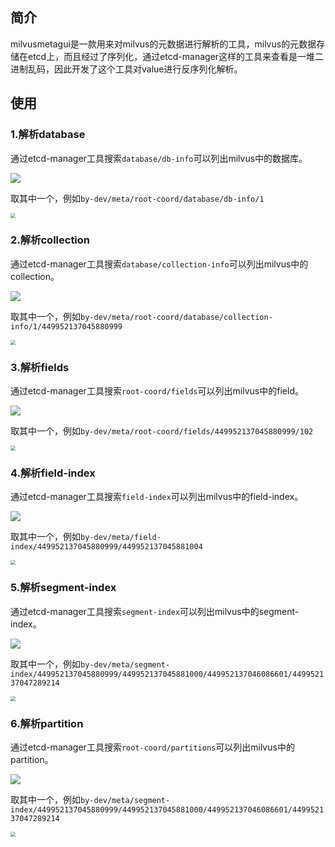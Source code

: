 ## 简介

milvusmetagui是一款用来对milvus的元数据进行解析的工具，milvus的元数据存储在etcd上，而且经过了序列化，通过etcd-manager这样的工具来查看是一堆二进制乱码，因此开发了这个工具对value进行反序列化解析。



## 使用

### 1.解析database

通过etcd-manager工具搜索`database/db-info`可以列出milvus中的数据库。

![](pic\db01.png)

取其中一个，例如`by-dev/meta/root-coord/database/db-info/1`

<img src="pic\db02.png" style="zoom:50%;" />

### 2.解析collection

通过etcd-manager工具搜索`database/collection-info`可以列出milvus中的collection。

![](pic\col01.png)

取其中一个，例如`by-dev/meta/root-coord/database/collection-info/1/449952137045880999`

<img src="pic\col02.png" style="zoom:50%;" />



### 3.解析fields

通过etcd-manager工具搜索`root-coord/fields`可以列出milvus中的field。

![](pic\fields01.png)

取其中一个，例如`by-dev/meta/root-coord/fields/449952137045880999/102`

<img src="pic\fields02.png" style="zoom:50%;" />

### 4.解析field-index

通过etcd-manager工具搜索`field-index`可以列出milvus中的field-index。

![](pic\field-index01.png)

取其中一个，例如`by-dev/meta/field-index/449952137045880999/449952137045881004`

<img src="pic\field-index02.png" style="zoom:50%;" />

### 5.解析segment-index

通过etcd-manager工具搜索`segment-index`可以列出milvus中的segment-index。

![](pic\seg-index01.png)

取其中一个，例如`by-dev/meta/segment-index/449952137045880999/449952137045881000/449952137046086601/449952137047289214`

<img src="pic\seg-index02.png" style="zoom:50%;" />

### 6.解析partition

通过etcd-manager工具搜索`root-coord/partitions`可以列出milvus中的partition。

![](pic\partition01.png)

取其中一个，例如`by-dev/meta/segment-index/449952137045880999/449952137045881000/449952137046086601/449952137047289214`

<img src="pic\partition02.png" style="zoom:50%;" />